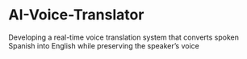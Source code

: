 # AI-Voice-Translator
Developing a real-time voice translation system that converts spoken Spanish into English while preserving the speaker’s voice

